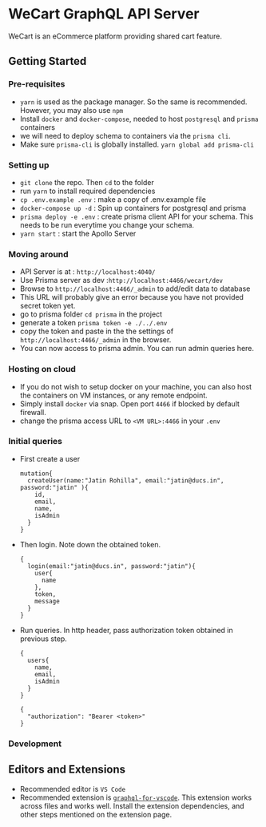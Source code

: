 # WeCart GraphQL API Server

WeCart is an eCommerce platform providing shared cart feature.

## Getting Started

### Pre-requisites

- `yarn` is used as the package manager. So the same is recommended. However, you may also use `npm`
- Install `docker` and `docker-compose`, needed to host `postgresql` and `prisma` containers
- we will need to deploy schema to containers via the `prisma cli`. 
- Make sure `prisma-cli` is globally installed. `yarn global add prisma-cli`

### Setting up

- `git clone` the repo. Then `cd` to the folder
- run `yarn` to install required dependencies
- `cp .env.example .env` : make a copy of .env.example file
- `docker-compose up -d` : Spin up containers for postgresql and prisma
- `prisma deploy -e .env` : create prisma client API for your schema. This needs to be run everytime you change your schema.
- `yarn start` : start the Apollo Server 

### Moving around

- API Server is at : `http://localhost:4040/`
- Use Prisma server as dev :`http://localhost:4466/wecart/dev`
- Browse to `http://localhost:4466/_admin` to add/edit data to database
- This URL will probably give an error because you have not provided secret token yet.
- go to prisma folder `cd prisma` in the project 
- generate a token `prisma token -e ./../.env`
- copy the token and paste in the the settings of `http://localhost:4466/_admin` in the browser.
- You can now access to prisma admin. You can run admin queries here.

### Hosting on cloud

- If you do not wish to setup docker on your machine, you can also host the containers on VM instances, or any remote endpoint. 
- Simply install `docker` via snap. Open port `4466` if blocked by default firewall.
- change the prisma access URL to `<VM URL>:4466` in your `.env`

### Initial queries

- First create a user 
	```
	mutation{
	  createUser(name:"Jatin Rohilla", email:"jatin@ducs.in", password:"jatin" ){
	    id,
	    email,
	    name,
	    isAdmin
	  }
	}
	```
- Then login. Note down the obtained token.
	```
	{
	  login(email:"jatin@ducs.in", password:"jatin"){
	    user{
	      name
	    },
	    token,
	    message
	  }
	}
	```
- Run queries. In http header, pass authorization token obtained in previous step.
	```
	{
	  users{
	    name,
	    email,
	    isAdmin
	  }
	}
	```
	```
	{
	  "authorization": "Bearer <token>"
	}
	```

### Development

## Editors and Extensions

- Recommended editor is `VS Code`
- Recommended extension is [`graphql-for-vscode`](https://marketplace.visualstudio.com/items?itemName=kumar-harsh.graphql-for-vscode). This extension works across files and works well. Install the extension dependencies, and other steps mentioned on the extension page. 